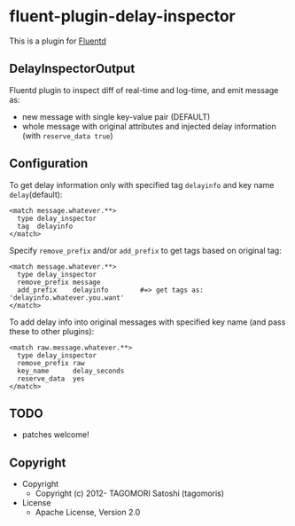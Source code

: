 # fluent-plugin-delay-inspector

This is a plugin for [Fluentd](http://fluentd.org)

## DelayInspectorOutput

Fluentd plugin to inspect diff of real-time and log-time, and emit message as:

* new message with single key-value pair (DEFAULT)
* whole message with original attributes and injected delay information (with `reserve_data true`)

## Configuration

To get delay information only with specified tag `delayinfo` and key name `delay`(default):

    <match message.whatever.**>
      type delay_inspector
      tag  delayinfo
    </match>

Specify `remove_prefix` and/or `add_prefix` to get tags based on original tag:

    <match message.whatever.**>
      type delay_inspector
      remove_prefix message
      add_prefix    delayinfo        #=> get tags as: 'delayinfo.whatever.you.want'
    </match>

To add delay info into original messages with specified key name (and pass these to other plugins):

    <match raw.message.whatever.**>
      type delay_inspector
      remove_prefix raw
      key_name      delay_seconds
      reserve_data  yes
    </match>

## TODO

* patches welcome!

## Copyright

* Copyright
  * Copyright (c) 2012- TAGOMORI Satoshi (tagomoris)
* License
  * Apache License, Version 2.0

